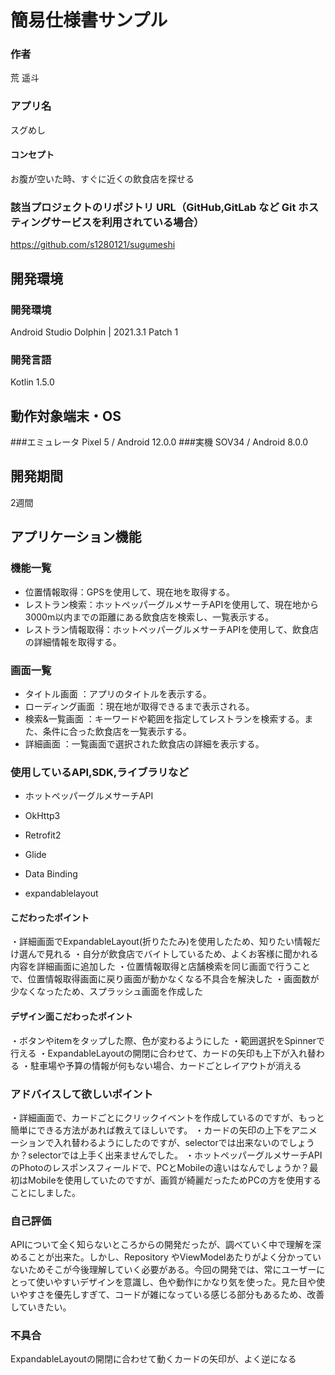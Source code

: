 # 簡易仕様書サンプル

### 作者
荒 遥斗
### アプリ名
スグめし

#### コンセプト
お腹が空いた時、すぐに近くの飲食店を探せる

### 該当プロジェクトのリポジトリ URL（GitHub,GitLab など Git ホスティングサービスを利用されている場合）
https://github.com/s1280121/sugumeshi

## 開発環境
### 開発環境
Android Studio Dolphin | 2021.3.1 Patch 1

### 開発言語
Kotlin 1.5.0

## 動作対象端末・OS
###エミュレータ
Pixel 5 / Android 12.0.0
###実機
SOV34 / Android 8.0.0


## 開発期間
2週間

## アプリケーション機能

### 機能一覧
- 位置情報取得：GPSを使用して、現在地を取得する。
- レストラン検索：ホットペッパーグルメサーチAPIを使用して、現在地から3000m以内までの距離にある飲食店を検索し、一覧表示する。
- レストラン情報取得：ホットペッパーグルメサーチAPIを使用して、飲食店の詳細情報を取得する。


### 画面一覧
- タイトル画面 ：アプリのタイトルを表示する。
- ローディング画面 ：現在地が取得できるまで表示される。
- 検索&一覧画面 ：キーワードや範囲を指定してレストランを検索する。また、条件に合った飲食店を一覧表示する。
- 詳細画面 ：一覧画面で選択された飲食店の詳細を表示する。

### 使用しているAPI,SDK,ライブラリなど
- ホットペッパーグルメサーチAPI

- OkHttp3
- Retrofit2
- Glide
- Data Binding
- expandablelayout

#### こだわったポイント
・詳細画面でExpandableLayout(折りたたみ)を使用したため、知りたい情報だけ選んで見れる
・自分が飲食店でバイトしているため、よくお客様に聞かれる内容を詳細画面に追加した
・位置情報取得と店舗検索を同じ画面で行うことで、位置情報取得画面に戻り画面が動かなくなる不具合を解決した
・画面数が少なくなったため、スプラッシュ画面を作成した
#### デザイン面こだわったポイント
・ボタンやitemをタップした際、色が変わるようにした
・範囲選択をSpinnerで行える
・ExpandableLayoutの開閉に合わせて、カードの矢印も上下が入れ替わる
・駐車場や予算の情報が何もない場合、カードごとレイアウトが消える


### アドバイスして欲しいポイント
・詳細画面で、カードごとにクリックイベントを作成しているのですが、もっと簡単にできる方法があれば教えてほしいです。
・カードの矢印の上下をアニメーションで入れ替わるようにしたのですが、selectorでは出来ないのでしょうか？selectorでは上手く出来ませんでした。
・ホットペッパーグルメサーチAPIのPhotoのレスポンスフィールドで、PCとMobileの違いはなんでしょうか？最初はMobileを使用していたのですが、画質が綺麗だったためPCの方を使用することにしました。

### 自己評価 
APIについて全く知らないところからの開発だったが、調べていく中で理解を深めることが出来た。しかし、Repository
やViewModelあたりがよく分かっていないためそこが今後理解していく必要がある。今回の開発では、常にユーザーにとって使いやすいデザインを意識し、色や動作にかなり気を使った。見た目や使いやすさを優先しすぎて、コードが雑になっている感じる部分もあるため、改善していきたい。

### 不具合 
ExpandableLayoutの開閉に合わせて動くカードの矢印が、よく逆になる
